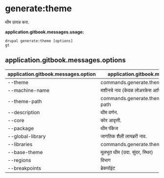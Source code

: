 # generate:theme
थीम उत्पन्न करा.

**application.gitbook.messages.usage:**
```
drupal generate:theme [options]
gt
```

## application.gitbook.messages.options
application.gitbook.messages.option | application.gitbook.messages.details
-------|-------------
--theme | commands.generate.theme.options.module
--machine-name | मशीनचे नाव (केवळ लोअरकेस आणि अंडरस्कोर).
--theme-path | commands.generate.theme.options.module-path
--description | थीम वर्णन.
--core | कोर आवृत्ती.
--package | थीम पॅकेज
--global-library | जागतिक शैली लायब्ररी नाव.
--libraries | commands.generate.theme.options.libraries
--base-theme | मूलभूत थीम (उदा. सुंदर, स्थिर)
--regions | विभाग
--breakpoints | ब्रेकपॉइंट
